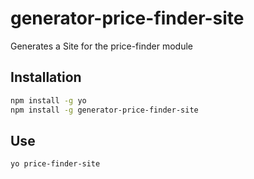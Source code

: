 # generator-price-finder-site #

Generates a Site for the price-finder module

## Installation ##

```bash
npm install -g yo
npm install -g generator-price-finder-site
```

## Use ##

```bash
yo price-finder-site
```
